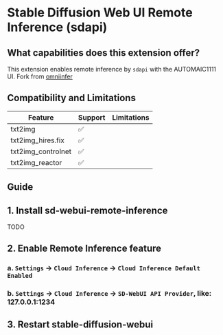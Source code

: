# Stable Diffusion Web UI Remote Inference (sdapi)


## What capabilities does this extension offer?

This extension enables remote inference by `sdapi` with the AUTOMAIC1111 UI.
Fork from [omniinfer](https://github.com/omniinfer/sd-webui-cloud-inference)


## Compatibility and Limitations

| Feature                    | Support | Limitations |
| -------------------------- | ------- | ----------- |
| txt2img                    | ✅       |             |
| txt2img_hires.fix          | ✅       |             |
| txt2img_controlnet         | ✅       |             |
| txt2img_reactor            | ✅       |             |


## Guide
## 1. Install sd-webui-remote-inference

TODO


## 2. Enable Remote Inference feature
### a. `Settings` -> `Cloud Inference` -> `Cloud Inference Default Enabled`


### b. `Settings` -> `Cloud Inference` -> `SD-WebUI API Provider`, like: 127.0.0.1:1234


## 3. Restart stable-diffusion-webui

